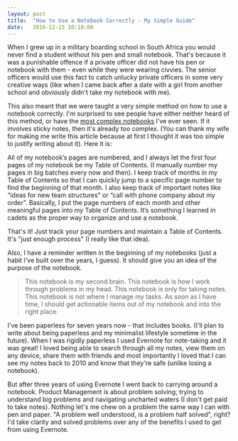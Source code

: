 ```yaml
---
layout: post
title:  "How to Use a Notebook Correctly - My Simple Guide"
date:   2016-12-15 10:18:00
---
```


When I grew up in a military boarding school in South Africa you would never find a student without his pen and small notebook. That's because it was a punishable offence if a private officer did not have his pen or notebook with them - even while they were wearing civvies. The senior officers would use this fact to catch unlucky private officers in some very creative ways (like when I came back after a date with a girl from another school and obviously didn't take my notebook with me).

This also meant that we were taught a very simple method on how to use a notebook correctly. I'm surprised to see people have either neither heard of this method, or have the [most complex notebooks](http://becomeawritertoday.com/gtd-moleskine-notebook/) I've ever seen. If it involves sticky notes, then it's already too complex. (You can thank my wife for making me write this article because at first I thought it was too simple to justify writing about it). Here it is:

<!--more-->

All of my notebook’s pages are numbered, and I always let the first four pages of my notebook be my Table of Contents. (I manually number my pages in big batches every now and then). I keep track of months in my Table of Contents so that I can quickly jump to a specific page number to find the beginning of that month. I also keep track of important notes like “ideas for new team structures" or “call with phone company about my order”. Basically, I put the page numbers of each month and other meaningful pages into my Table of Contents. It’s something I learned in cadets as the proper way to organize and use a notebook.

That's it! Just track your page numbers and maintain a Table of Contents. It's "just enough process" (I really like that idea).

Also, I have a reminder written in the beginning of my notebooks (just a habit I've built over the years, I guess). It should give you an idea of the purpose of the notebook.

> This notebook is my second brain.
> This notebook is how I work through problems in my head.
> This notebook is only for taking notes.
> This notebook is not where I manage my tasks.
> As soon as I have time, I should get actionable items out of my notebook and into the right place.

I've been paperless for seven years now - that includes books. (I'll plan to write about being paperless and my minimalist lifestyle sometime in the future). When I was rigidly paperless I used Evernote for note-taking and it was great! I loved being able to search through all my notes, view them on any device, share them with friends and most importantly I loved that I can see my notes back to 2010 and know that they're safe (unlike losing a notebook).

But after three years of using Evernote I went back to carrying around a notebook. Product Management is about problem solving, trying to understand big problems and navigating uncharted waters (I don't get paid to take notes). Nothing let's me chew on a problem the same way I can with pen and paper. "A problem well understood, is a problem half solved", right? I'd take clarity and solved problems over any of the benefits I used to get from using Evernote.
